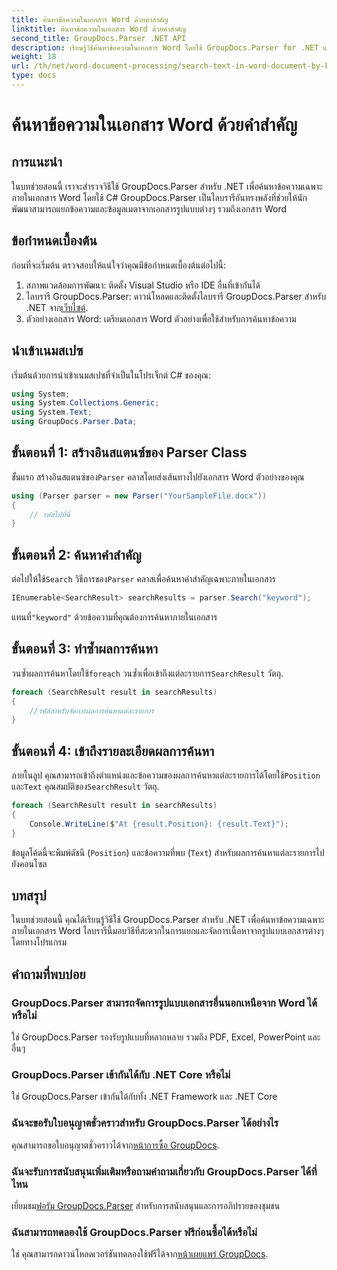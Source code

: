 ```yaml
---
title: ค้นหาข้อความในเอกสาร Word ด้วยคำสำคัญ
linktitle: ค้นหาข้อความในเอกสาร Word ด้วยคำสำคัญ
second_title: GroupDocs.Parser .NET API
description: เรียนรู้วิธีค้นหาข้อความในเอกสาร Word โดยใช้ GroupDocs.Parser for .NET แยกคำหลักที่เฉพาะเจาะจงอย่างมีประสิทธิภาพ
weight: 18
url: /th/net/word-document-processing/search-text-in-word-document-by-keyword/
type: docs
---
```

# ค้นหาข้อความในเอกสาร Word ด้วยคำสำคัญ

## การแนะนำ
ในบทช่วยสอนนี้ เราจะสำรวจวิธีใช้ GroupDocs.Parser สำหรับ .NET เพื่อค้นหาข้อความเฉพาะภายในเอกสาร Word โดยใช้ C# GroupDocs.Parser เป็นไลบรารีอันทรงพลังที่ช่วยให้นักพัฒนาสามารถแยกข้อความและข้อมูลเมตาจากเอกสารรูปแบบต่างๆ รวมถึงเอกสาร Word
## ข้อกำหนดเบื้องต้น
ก่อนที่จะเริ่มต้น ตรวจสอบให้แน่ใจว่าคุณมีข้อกำหนดเบื้องต้นต่อไปนี้:
1. สภาพแวดล้อมการพัฒนา: ติดตั้ง Visual Studio หรือ IDE อื่นที่เข้ากันได้
2.  ไลบรารี GroupDocs.Parser: ดาวน์โหลดและติดตั้งไลบรารี GroupDocs.Parser สำหรับ .NET จาก[เว็บไซต์](https://releases.groupdocs.com/parser/net/).
3. ตัวอย่างเอกสาร Word: เตรียมเอกสาร Word ตัวอย่างเพื่อใช้สำหรับการค้นหาข้อความ

## นำเข้าเนมสเปซ
เริ่มต้นด้วยการนำเข้าเนมสเปซที่จำเป็นในโปรเจ็กต์ C# ของคุณ:
```csharp
using System;
using System.Collections.Generic;
using System.Text;
using GroupDocs.Parser.Data;
```
## ขั้นตอนที่ 1: สร้างอินสแตนซ์ของ Parser Class
 ขั้นแรก สร้างอินสแตนซ์ของ`Parser` คลาสโดยส่งเส้นทางไปยังเอกสาร Word ตัวอย่างของคุณ
```csharp
using (Parser parser = new Parser("YourSampleFile.docx"))
{
    // รหัสไปที่นี่
}
```
## ขั้นตอนที่ 2: ค้นหาคำสำคัญ
 ต่อไปให้ใช้`Search` วิธีการของ`Parser` คลาสเพื่อค้นหาคำสำคัญเฉพาะภายในเอกสาร
```csharp
IEnumerable<SearchResult> searchResults = parser.Search("keyword");
```
 แทนที่`"keyword"` ด้วยข้อความที่คุณต้องการค้นหาภายในเอกสาร
## ขั้นตอนที่ 3: ทำซ้ำผลการค้นหา
 วนซ้ำผลการค้นหาโดยใช้`foreach` วนซ้ำเพื่อเข้าถึงแต่ละรายการ`SearchResult` วัตถุ.
```csharp
foreach (SearchResult result in searchResults)
{
    //รหัสสำหรับจัดการผลการค้นหาแต่ละรายการ
}
```
## ขั้นตอนที่ 4: เข้าถึงรายละเอียดผลการค้นหา
 ภายในลูป คุณสามารถเข้าถึงตำแหน่งและข้อความของผลการค้นหาแต่ละรายการได้โดยใช้`Position` และ`Text` คุณสมบัติของ`SearchResult` วัตถุ.
```csharp
foreach (SearchResult result in searchResults)
{
    Console.WriteLine($"At {result.Position}: {result.Text}");
}
```
ข้อมูลโค้ดนี้จะพิมพ์ดัชนี (`Position`) และข้อความที่พบ (`Text`) สำหรับผลการค้นหาแต่ละรายการไปยังคอนโซล

## บทสรุป
ในบทช่วยสอนนี้ คุณได้เรียนรู้วิธีใช้ GroupDocs.Parser สำหรับ .NET เพื่อค้นหาข้อความเฉพาะภายในเอกสาร Word ไลบรารีนี้มอบวิธีที่สะดวกในการแยกและจัดการเนื้อหาจากรูปแบบเอกสารต่างๆ โดยทางโปรแกรม

## คำถามที่พบบ่อย
### GroupDocs.Parser สามารถจัดการรูปแบบเอกสารอื่นนอกเหนือจาก Word ได้หรือไม่
ใช่ GroupDocs.Parser รองรับรูปแบบที่หลากหลาย รวมถึง PDF, Excel, PowerPoint และอื่นๆ
### GroupDocs.Parser เข้ากันได้กับ .NET Core หรือไม่
ใช่ GroupDocs.Parser เข้ากันได้กับทั้ง .NET Framework และ .NET Core
### ฉันจะขอรับใบอนุญาตชั่วคราวสำหรับ GroupDocs.Parser ได้อย่างไร
 คุณสามารถขอใบอนุญาตชั่วคราวได้จาก[หน้าการซื้อ GroupDocs](https://purchase.groupdocs.com/temporary-license/).
### ฉันจะรับการสนับสนุนเพิ่มเติมหรือถามคำถามเกี่ยวกับ GroupDocs.Parser ได้ที่ไหน
 เยี่ยมชม[ฟอรัม GroupDocs.Parser](https://forum.groupdocs.com/c/parser/17) สำหรับการสนับสนุนและการอภิปรายของชุมชน
### ฉันสามารถทดลองใช้ GroupDocs.Parser ฟรีก่อนซื้อได้หรือไม่
 ใช่ คุณสามารถดาวน์โหลดเวอร์ชันทดลองใช้ฟรีได้จาก[หน้าเผยแพร่ GroupDocs](https://releases.groupdocs.com/).